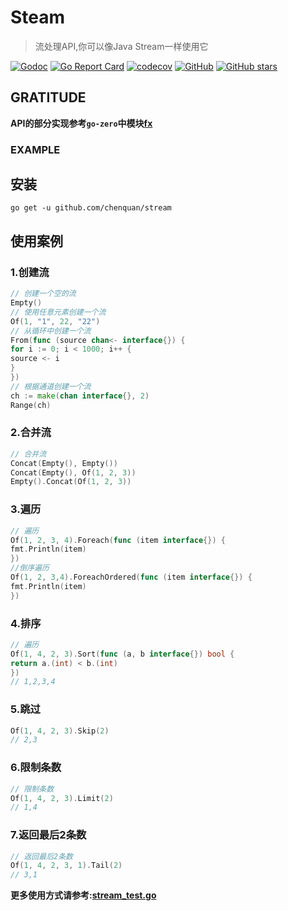 # Steam

> 流处理API,你可以像Java Stream一样使用它

[![Godoc](https://img.shields.io/badge/godoc-reference-brightgreen)](https://pkg.go.dev/github.com/chenquan/stream)
[![Go Report Card](https://goreportcard.com/badge/github.com/chenquan/stream)](https://goreportcard.com/report/github.com/chenquan/stream)
[![codecov](https://codecov.io/gh/chenquan/stream/branch/master/graph/badge.svg?token=MXUK9MSJP1)](https://codecov.io/gh/chenquan/stream)
[![GitHub](https://img.shields.io/github/license/chenquan/stream)](https://github.com/chenquan/stream/blob/master/LICENSE)
[![GitHub stars](https://img.shields.io/github/stars/chenquan/stream)](https://github.com/chenquan/stream/stargazers)

## GRATITUDE

**API的部分实现参考`go-zero`中模块[fx](https://github.com/tal-tech/go-zero/blob/master/core/fx/stream.go)**

### EXAMPLE

## 安装

```shell
go get -u github.com/chenquan/stream
```

## 使用案例

### 1.创建流

```go
// 创建一个空的流
Empty()
// 使用任意元素创建一个流
Of(1, "1", 22, "22")
// 从循环中创建一个流
From(func (source chan<- interface{}) {
for i := 0; i < 1000; i++ {
source <- i
}
})
// 根据通道创建一个流
ch := make(chan interface{}, 2)
Range(ch)
```

### 2.合并流

```go
// 合并流
Concat(Empty(), Empty())
Concat(Empty(), Of(1, 2, 3))
Empty().Concat(Of(1, 2, 3))

```

### 3.遍历

```go
// 遍历
Of(1, 2, 3, 4).Foreach(func (item interface{}) {
fmt.Println(item)
})
//倒序遍历
Of(1, 2, 3,4).ForeachOrdered(func (item interface{}) {
fmt.Println(item)
})
```

### 4.排序

```go
// 遍历
Of(1, 4, 2, 3).Sort(func (a, b interface{}) bool {
return a.(int) < b.(int)
})
// 1,2,3,4
```

### 5.跳过

```go
Of(1, 4, 2, 3).Skip(2)
// 2,3
```

### 6.限制条数

```go
// 限制条数
Of(1, 4, 2, 3).Limit(2)
// 1,4
```

### 7.返回最后2条数

```go
// 返回最后2条数
Of(1, 4, 2, 3, 1).Tail(2)
// 3,1
```

**更多使用方式请参考:[stream_test.go](stream_test.go)**

